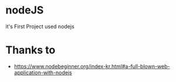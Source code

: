 # nodeJS
it's First Project used nodejs

# Thanks to
* https://www.nodebeginner.org/index-kr.html#a-full-blown-web-application-with-nodejs
